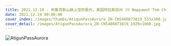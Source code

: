 ```yaml
---
title: 2021.12.19 - 布鲁克斯山脉上空的极光，美国阿拉斯加州 (© Noppawat Tom Charoensinphon/Getty Images)
date: 2021.12.19 00:00:00
cover_index: /images/thumbs/AtigunPassAurora_ZH-CN5486073819_533x300.jpg
cover_detail: /images/AtigunPassAurora_ZH-CN5486073819_1920x1080.jpg
---
```


![AtigunPassAurora](/images/AtigunPassAurora_ZH-CN5486073819_1920x1080.jpg)
